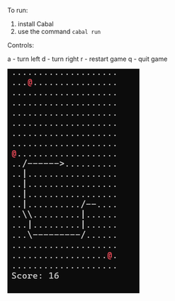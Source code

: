 
To run:
1. install Cabal
2. use the command `cabal run`

Controls:

a - turn left
d - turn right
r - restart game
q - quit game

![snake demo](snake-demo.png)